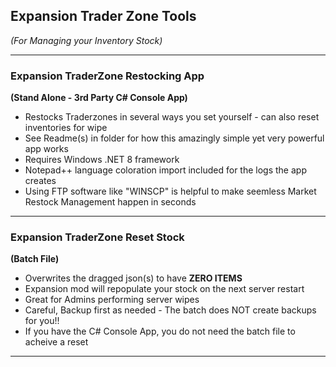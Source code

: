 ## Expansion Trader Zone Tools
_(For Managing your Inventory Stock)_
___
### Expansion TraderZone Restocking App
**(Stand Alone - 3rd Party C# Console App)**  
* Restocks Traderzones in several ways you set yourself - can also reset inventories for wipe
* See Readme(s) in folder for how this amazingly simple yet very powerful app works
* Requires Windows .NET 8 framework
* Notepad++ language coloration import included for the logs the app creates
* Using FTP software like "WINSCP" is helpful to make seemless Market Restock Management happen in seconds
___
### Expansion TraderZone Reset Stock
**(Batch File)**  
  * Overwrites the dragged json(s) to have **ZERO ITEMS**
  * Expansion mod will repopulate your stock on the next server restart
  * Great for Admins performing server wipes
  * Careful, Backup first as needed - The batch does NOT create backups for you!!
  * If you have the C# Console App, you do not need the batch file to acheive a reset
___